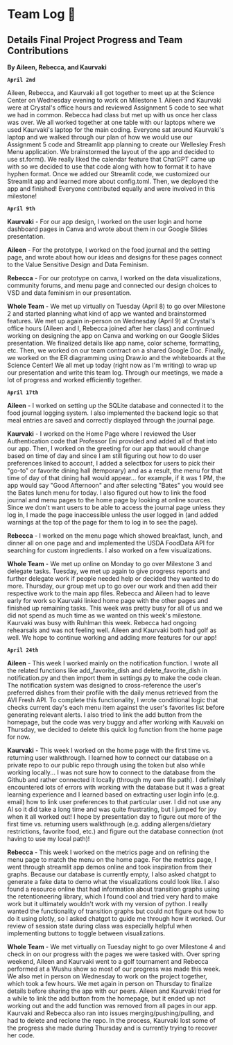 # Team Log 📝
## Details Final Project Progress and Team Contributions
**By Aileen, Rebecca, and Kaurvaki**

**`April 2nd`**

Aileen, Rebecca, and Kaurvaki all got together to meet up at the Science Center on Wednesday evening to work on Milestone 1. Aileen and Kaurvaki were at Crystal's office hours and reviewed Assignment 5 code to see what we had in common. Rebecca had class but met up with us once her class was over. We all worked together at one table with our laptops where we used Kaurvaki's laptop for the main coding. Everyone sat around Kaurvaki's laptop and we walked through our plan of how we would use our Assignment 5 code and Streamlit app planning to create our Wellesley Fresh Menu application. We brainstormed the layout of the app and decided to use st.form(). We really liked the calendar feature that ChatGPT came up with so we decided to use that code along with how to format it to have hyphen format. Once we added our Streamlit code, we customized our Streamlit app and learned more about config.toml. Then, we deployed the app and finished!
Everyone contributed equally and were involved in this milestone!


**`April 9th`**

**Kaurvaki** - For our app design, I worked on the user login and home dashboard pages in Canva and wrote about them in our Google Slides presentation.

**Aileen** - For the prototype, I worked on the food journal and the setting page, and wrote about how our ideas and designs for these pages connect to the Value Sensitive Design and Data Feminism.

**Rebecca** - For our prototype on canva, I worked on the data visualizations, community forums, and menu page and connected our design choices to VSD and data feminism in our presentation.

**Whole Team** - We met up virtually on Tuesday (April 8) to go over Milestone 2 and started planning what kind of app we wanted and brainstormed features. We met up again in-person on Wednesday (April 9) at Crystal's office hours (Aileen and I, Rebecca joined after her class) and continued working on designing the app on Canva and working on our Google Slides presentation. We finalized details like app name, color scheme, formatting, etc. Then, we worked on our team contract on a shared Google Doc. Finally, we worked on the ER diagramming using Draw.io and the whiteboards at the Science Center! We all met up today (right now as I'm writing) to wrap up our presentation and write this team log. Through our meetings, we made a lot of progress and worked efficiently together.

**`April 17th`**

**Aileen** - I worked on setting up the SQLite database and connected it to the food journal logging system. I also implemented the backend logic so that meal entries are saved and correctly displayed through the journal page.

**Kaurvaki** - I worked on the Home Page where I reviewed the User Authentication code that Professor Eni provided and added all of that into our app. Then, I worked on the greeting for our app that would change based on time of day and since I am still figuring out how to do user preferences linked to account, I added a selectbox for users to pick their "go-to" or favorite dining hall (temporary) and as a result, the menu for that time of day of that dining hall would appear... for example, if it was 1 PM, the app would say "Good Afternoon" and after selecting "Bates" you would see the Bates lunch menu for today. I also figured out how to link the food journal and menu pages to the home page by looking at online sources. Since we don't want users to be able to access the journal page unless they log in, I made the page inaccessible unless the user logged in (and added warnings at the top of the page for them to log in to see the page).

**Rebecca** - I worked on the menu page which showed breakfast, lunch, and dinner all on one page and and implemented the USDA FoodData API for searching for custom ingredients. I also worked on a few visualizations.

**Whole Team** - We met up online on Monday to go over Milestone 3 and delegate tasks. Tuesday, we met up again to give progress reports and further delegate work if people needed help or decided they wanted to do more. Thursday, our group met up to go over our work and then add their respective work to the main app files. Rebecca and Aileen had to leave early for work so Kaurvaki linked home page with the other pages and finished up remaining tasks. This week was pretty busy for all of us and we did not spend as much time as we wanted on this week's milestone. Kaurvaki was busy with Ruhlman this week. Rebecca had ongoing rehearsals and was not feeling well. Aileen and Kaurvaki both had golf as well. We hope to continue working and adding more features for our app!

**`April 24th`**

**Aileen** - This week I worked mainly on the notification function. I wrote all the related functions like add_favorite_dish and delete_favorite_dish in notification.py and then import them in settings.py to make the code clean. The notification system was designed to cross-reference the user's preferred dishes from their profile with the daily menus retrieved from the AVI Fresh API. To complete this functionality, I wrote conditional logic that checks current day's each menu item against the user's favorites list before generating relevant alerts. I also tried to link the add button from the homepage, but the code was very buggy and after working with Kauvaki on Thursday, we decided to delete this quick log function from the home page for now.

**Kaurvaki** - This week I worked on the home page with the first time vs. returning user walkthrough. I learned how to connect our database on a private repo to our public repo through using the token but also while working locally... I was not sure how to connect to the database from the Github and rather connected it locally (through my own file path). I definitely encountered lots of errors with working with the database but it was a great learning experience and I learned based on extracting user login info (e.g. email) how to link user preferences to that particular user. I did not use any AI so it did take a long time and was quite frustrating, but I jumped for joy when it all worked out! I hope by presentation day to figure out more of the first time vs. returning users walkthrough (e.g. adding allergens/dietary restrictions, favorite food, etc.) and figure out the database connection (not having to use my local path)!

**Rebecca** - This week I worked on the metrics page and on refining the menu page to match the menu on the home page. For the metrics page, I went through streamlit app demos online and took inspiration from their graphs. Because our database is currently empty, I also asked chatgpt to generate a fake data to demo what the visualizations could look like. I also found a resource online that had information about transition graphs using the retentioneering library, which I found cool and tried very hard to make work but it ultimately wouldn't work with my version of python. I really wanted the functionality of transition graphs but could not figure out how to do it using plotly, so I asked chatgpt to guide me through how it worked. Our review of session state during class was especially helpful when implementing buttons to toggle between visualizations.

**Whole Team** - We met virtually on Tuesday night to go over Milestone 4 and check in on our progress with the pages we were tasked with. Over spring weekend, Aileen and Kaurvaki went to a golf tournament and Rebecca performed at a Wushu show so most of our progress was made this week. We also met in person on Wednesday to work on the project together, which took a few hours. We met again in person on Thursday to finalize details before sharing the app with our peers. Aileen and Kaurvaki tried for a while to link the add button from the homepage, but it ended up not working out and the add function was removed from all pages in our app. Kaurvaki and Rebecca also ran into issues merging/pushing/pulling, and had to delete and reclone the repo. In the process, Kaurvaki lost some of the progress she made during Thursday and is currently trying to recover her code.
